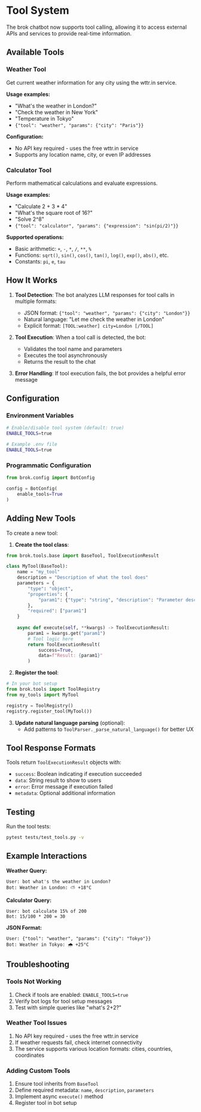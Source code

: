 # Tool System

The brok chatbot now supports tool calling, allowing it to access external APIs and services to provide real-time information.

## Available Tools

### Weather Tool
Get current weather information for any city using the wttr.in service.

**Usage examples:**
- "What's the weather in London?"
- "Check the weather in New York"
- "Temperature in Tokyo"
- `{"tool": "weather", "params": {"city": "Paris"}}`

**Configuration:**
- No API key required - uses the free wttr.in service
- Supports any location name, city, or even IP addresses

### Calculator Tool
Perform mathematical calculations and evaluate expressions.

**Usage examples:**
- "Calculate 2 + 3 * 4"
- "What's the square root of 16?"
- "Solve 2^8"
- `{"tool": "calculator", "params": {"expression": "sin(pi/2)"}}`

**Supported operations:**
- Basic arithmetic: `+`, `-`, `*`, `/`, `**`, `%`
- Functions: `sqrt()`, `sin()`, `cos()`, `tan()`, `log()`, `exp()`, `abs()`, etc.
- Constants: `pi`, `e`, `tau`

## How It Works

1. **Tool Detection**: The bot analyzes LLM responses for tool calls in multiple formats:
   - JSON format: `{"tool": "weather", "params": {"city": "London"}}`
   - Natural language: "Let me check the weather in London"
   - Explicit format: `[TOOL:weather] city=London [/TOOL]`

2. **Tool Execution**: When a tool call is detected, the bot:
   - Validates the tool name and parameters
   - Executes the tool asynchronously
   - Returns the result to the chat

3. **Error Handling**: If tool execution fails, the bot provides a helpful error message

## Configuration

### Environment Variables

```bash
# Enable/disable tool system (default: true)
ENABLE_TOOLS=true

# Example .env file
ENABLE_TOOLS=true
```

### Programmatic Configuration

```python
from brok.config import BotConfig

config = BotConfig(
    enable_tools=True
)
```

## Adding New Tools

To create a new tool:

1. **Create the tool class**:

```python
from brok.tools.base import BaseTool, ToolExecutionResult

class MyTool(BaseTool):
    name = "my_tool"
    description = "Description of what the tool does"
    parameters = {
        "type": "object",
        "properties": {
            "param1": {"type": "string", "description": "Parameter description"}
        },
        "required": ["param1"]
    }
    
    async def execute(self, **kwargs) -> ToolExecutionResult:
        param1 = kwargs.get("param1")
        # Tool logic here
        return ToolExecutionResult(
            success=True,
            data=f"Result: {param1}"
        )
```

2. **Register the tool**:

```python
# In your bot setup
from brok.tools import ToolRegistry
from my_tools import MyTool

registry = ToolRegistry()
registry.register_tool(MyTool())
```

3. **Update natural language parsing** (optional):
   - Add patterns to `ToolParser._parse_natural_language()` for better UX

## Tool Response Formats

Tools return `ToolExecutionResult` objects with:
- `success`: Boolean indicating if execution succeeded
- `data`: String result to show to users
- `error`: Error message if execution failed
- `metadata`: Optional additional information

## Testing

Run the tool tests:

```bash
pytest tests/test_tools.py -v
```

## Example Interactions

**Weather Query:**
```
User: bot what's the weather in London?
Bot: Weather in London: ⛅️ +18°C
```

**Calculator Query:**
```
User: bot calculate 15% of 200
Bot: 15/100 * 200 = 30
```

**JSON Format:**
```
User: {"tool": "weather", "params": {"city": "Tokyo"}}
Bot: Weather in Tokyo: 🌧 +25°C
```

## Troubleshooting

### Tools Not Working
1. Check if tools are enabled: `ENABLE_TOOLS=true`
2. Verify bot logs for tool setup messages
3. Test with simple queries like "what's 2+2?"

### Weather Tool Issues
1. No API key required - uses the free wttr.in service
2. If weather requests fail, check internet connectivity
3. The service supports various location formats: cities, countries, coordinates

### Adding Custom Tools
1. Ensure tool inherits from `BaseTool`
2. Define required metadata: `name`, `description`, `parameters`
3. Implement async `execute()` method
4. Register tool in bot setup